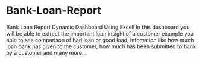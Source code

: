 # Bank-Loan-Report
Bank Loan Report Dynamic Dashboard Using Excell
In this dashboard you will be able to extract the important loan insight of a customer example you able to see  comparison of bad loan or good load, 
infomation like how much loan bank has given to the customer, how much has been submitted to bank by a customer and many more...
